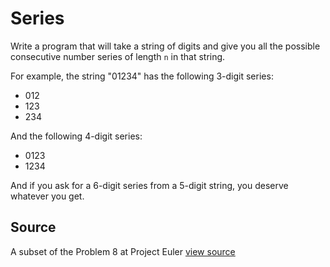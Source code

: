 # Series

Write a program that will take a string of digits and give you all the possible consecutive number series of length `n` in that string.

For example, the string "01234" has the following 3-digit series:

* 012
* 123
* 234

And the following 4-digit series:

* 0123
* 1234

And if you ask for a 6-digit series from a 5-digit string,
you deserve whatever you get.


## Source

A subset of the Problem 8 at Project Euler [view source](http://projecteuler.net/problem=8)
